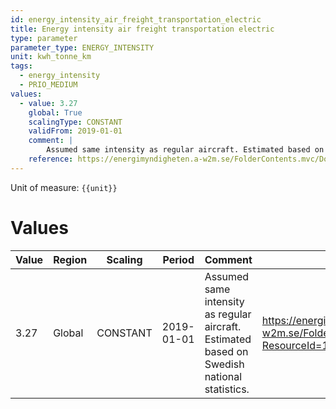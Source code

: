 ```yaml
---
id: energy_intensity_air_freight_transportation_electric
title: Energy intensity air freight transportation electric
type: parameter
parameter_type: ENERGY_INTENSITY
unit: kwh_tonne_km
tags:
  - energy_intensity
  - PRIO_MEDIUM
values:
  - value: 3.27
    global: True
    scalingType: CONSTANT
    validFrom: 2019-01-01
    comment: |
        Assumed same intensity as regular aircraft. Estimated based on Swedish national statistics.
    reference: https://energimyndigheten.a-w2m.se/FolderContents.mvc/Download?ResourceId=103800
---
```



Unit of measure: `{{unit}}`


# Values


| Value | Region | Scaling | Period | Comment | Reference |
|-------|--------|---------|--------|---------|-----------|
| 3.27 | Global | CONSTANT | 2019-01-01 | Assumed same intensity as regular aircraft. Estimated based on Swedish national statistics. | https://energimyndigheten.a-w2m.se/FolderContents.mvc/Download?ResourceId=103800 |


